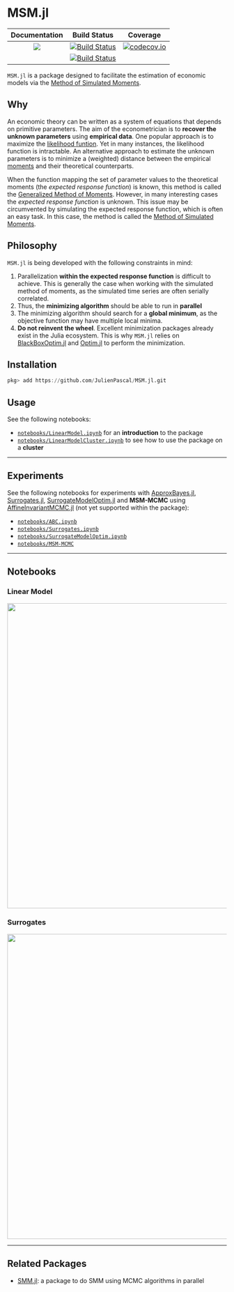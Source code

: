 # MSM.jl


| **Documentation**  | **Build Status** | **Coverage** |
|:-:|:-:|:-:|
| [![](https://img.shields.io/badge/docs-dev-blue.svg)](https://JulienPascal.github.io/MSM.jl/dev)|[![Build Status](https://github.com/JulienPascal/MSM.jl/workflows/CI/badge.svg)](https://github.com/JulienPascal/MSM.jl/actions)|[![codecov.io](https://codecov.io/gh/JulienPascal/MSM.jl/branch/main/graphs/badge.svg)](https://codecov.io/gh/JulienPascal/MSM.jl/branch/main/)|
||[![Build Status](https://travis-ci.com/JulienPascal/MSM.jl.svg?branch=main)](https://travis-ci.com/JulienPascal/MSM.jl)||


`MSM.jl` is a package designed to facilitate the estimation of economic models
via the [Method of Simulated Moments](https://en.wikipedia.org/wiki/Method_of_simulated_moments).

## Why

An economic theory can be written as a system of equations that depends on primitive
parameters. The aim of the econometrician is to **recover the unknown parameters**
using **empirical data**. One popular approach is to maximize the [likelihood funtion](https://en.wikipedia.org/wiki/Likelihood_function).
Yet in many instances, the likelihood function is intractable. An alternative approach to estimate the unknown parameters is to minimize a (weighted) distance between
the empirical [moments](https://en.wikipedia.org/wiki/Moment_(mathematics)) and their theoretical counterparts.

When the function mapping the set of parameter values to the theoretical moments (the *expected response function*) is known, this method is called
the [Generalized Method of Moments](https://en.wikipedia.org/wiki/Generalized_method_of_moments).
However, in many interesting cases the *expected response function* is unknown. This issue may be circumvented by simulating the expected response function, which is often an easy task. In this case, the method is called the [Method of Simulated Moments](https://en.wikipedia.org/wiki/Method_of_simulated_moments).

## Philosophy

`MSM.jl` is being developed with the following constraints in mind:
1. Parallelization **within the expected response function** is difficult
to achieve. This is generally the case when working with the simulated method of moments, as the simulated time series are often serially correlated.
2. Thus, the **minimizing algorithm** should be able to run in **parallel**
3. The minimizing algorithm should search for a **global minimum**, as the
objective function may have multiple local minima.
4. **Do not reinvent the wheel**. Excellent minimization packages already exist in
the Julia ecosystem. This is why `MSM.jl` relies on [BlackBoxOptim.jl](https://github.com/robertfeldt/BlackBoxOptim.jl) and [Optim.jl](https://github.com/JuliaNLSolvers/Optim.jl) to perform the minimization.


## Installation

```julia
pkg> add https://github.com/JulienPascal/MSM.jl.git
```

## Usage

See the following notebooks:
* [`notebooks/LinearModel.ipynb`](notebooks/LinearModel.ipynb) for an **introduction** to the package
* [`notebooks/LinearModelCluster.ipynb`](notebooks/LinearModelCluster.ipynb) to see how to use the package on a **cluster**

---

## Experiments

See the following notebooks for experiments with [ApproxBayes.jl](https://github.com/marcjwilliams1/ApproxBayes.jl), [Surrogates.jl](https://github.com/SciML/Surrogates.jl), [SurrogateModelOptim.jl](https://github.com/MrUrq/SurrogateModelOptim.jl) and **MSM-MCMC** using [AffineInvariantMCMC.jl](https://github.com/madsjulia/AffineInvariantMCMC.jl) (not yet supported within the package):
* [`notebooks/ABC.ipynb`](notebooks/ABC.ipynb)
* [`notebooks/Surrogates.ipynb`](notebooks/Surrogates.ipynb)
* [`notebooks/SurrogateModelOptim.ipynb`](notebooks/SurrogateModelOptim.ipynb)
* [`notebooks/MSM-MCMC`](notebooks/MSM-MCMC.ipynb)

---

## Notebooks

### Linear Model

<img src="https://julienpascal.github.io/img/MSM/linearmodel.gif" width="700">

### Surrogates

<img src="https://julienpascal.github.io/img/MSM/surrogates.gif" width="700">


---

## Related Packages

* [SMM.jl](https://github.com/floswald/SMM.jl): a package to do SMM using MCMC algorithms in parallel
